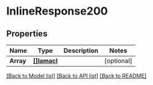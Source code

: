 # InlineResponse200

## Properties
Name | Type | Description | Notes
------------ | ------------- | ------------- | -------------
**Array** | [**[]Iamacl**](IAMACL.md) |  | [optional] 

[[Back to Model list]](../README.md#documentation-for-models) [[Back to API list]](../README.md#documentation-for-api-endpoints) [[Back to README]](../README.md)


